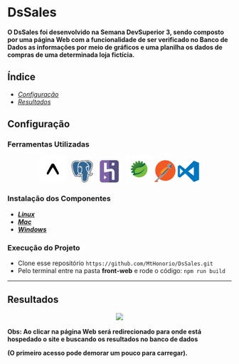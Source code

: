 # DsSales
**O DsSales foi desenvolvido na Semana DevSuperior 3, sendo composto por uma página Web com a funcionalidade de ser verificado no Banco de Dados as 
informações por meio de gráficos e uma planilha os dados de compras de uma determinada loja fictícia.**

## Índice
* [_Configuração_](#Configuração)
* [_Resultados_](#Resultados)

## Configuração

### Ferramentas Utilizadas

<p align='center'>
<img height="60" src="https://github.com/MtHonorio/Big-Game-Survey/blob/master/others/img/Expo.png?raw=true">&nbsp;&nbsp;
<img height="50" src="https://github.com/MtHonorio/Big-Game-Survey/blob/master/others/img/PgAdmin.png?raw=true">&nbsp;&nbsp;
<img height="50" src="https://github.com/MtHonorio/Big-Game-Survey/blob/master/others/img/heroku.svg?raw=true">&nbsp;&nbsp;
<img height="60" src="https://github.com/MtHonorio/Big-Game-Survey/blob/master/others/img/sts-logo.png?raw=true">
<img height="50" src="https://github.com/MtHonorio/Big-Game-Survey/blob/master/others/img/postman-logo.png?raw=true">
<img height="50" src="https://github.com/MtHonorio/Big-Game-Survey/blob/master/others/img/vscode.png?raw=true">
</p>

### Instalação dos Componentes

* [**_Linux_**](https://github.com/MtHonorio/DsSales/tree/main/Others/Tools/Linux)
* [**_Mac_**](https://github.com/MtHonorio/DsSales/tree/main/Others/Tools/Mac)
* [**_Windows_**](https://github.com/MtHonorio/DsSales/tree/main/Others/Tools/Windows)

### Execução do Projeto
* Clone esse repositório
``` https://github.com/MtHonorio/DsSales.git ```
* Pelo terminal entre na pasta **front-web** e rode o código:
``` npm run build ```

---
## Resultados
<p align="center">
  <a href="https://mthonorio-dssales-sds3.netlify.app/"><img height="500" src="https://github.com/MtHonorio/DsSales/blob/main/others/img/dssales.gif?raw=true"></a>
</p

**Obs: Ao clicar na página Web será redirecionado para onde está hospedado o site e buscando os resultados no banco de dados**

**(O primeiro acesso pode demorar um pouco para carregar).**
